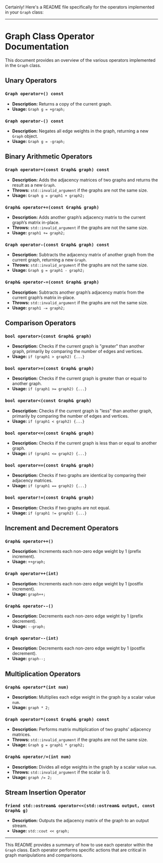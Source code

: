 Certainly! Here's a README file specifically for the operators implemented in your `Graph` class:

---

# Graph Class Operator Documentation

This document provides an overview of the various operators implemented in the `Graph` class.

## Unary Operators

### `Graph operator+() const`
- **Description:** Returns a copy of the current graph.
- **Usage:** `Graph g = +graph;`

### `Graph operator-() const`
- **Description:** Negates all edge weights in the graph, returning a new `Graph` object.
- **Usage:** `Graph g = -graph;`

## Binary Arithmetic Operators

### `Graph operator+(const Graph& graph) const`
- **Description:** Adds the adjacency matrices of two graphs and returns the result as a new `Graph`.
- **Throws:** `std::invalid_argument` if the graphs are not the same size.
- **Usage:** `Graph g = graph1 + graph2;`

### `Graph& operator+=(const Graph& graph)`
- **Description:** Adds another graph’s adjacency matrix to the current graph’s matrix in-place.
- **Throws:** `std::invalid_argument` if the graphs are not the same size.
- **Usage:** `graph1 += graph2;`

### `Graph operator-(const Graph& graph) const`
- **Description:** Subtracts the adjacency matrix of another graph from the current graph, returning a new `Graph`.
- **Throws:** `std::invalid_argument` if the graphs are not the same size.
- **Usage:** `Graph g = graph1 - graph2;`

### `Graph& operator-=(const Graph& graph)`
- **Description:** Subtracts another graph’s adjacency matrix from the current graph’s matrix in-place.
- **Throws:** `std::invalid_argument` if the graphs are not the same size.
- **Usage:** `graph1 -= graph2;`

## Comparison Operators

### `bool operator>(const Graph& graph)`
- **Description:** Checks if the current graph is "greater" than another graph, primarily by comparing the number of edges and vertices.
- **Usage:** `if (graph1 > graph2) {...}`

### `bool operator>=(const Graph& graph)`
- **Description:** Checks if the current graph is greater than or equal to another graph.
- **Usage:** `if (graph1 >= graph2) {...}`

### `bool operator<(const Graph& graph)`
- **Description:** Checks if the current graph is "less" than another graph, primarily by comparing the number of edges and vertices.
- **Usage:** `if (graph1 < graph2) {...}`

### `bool operator<=(const Graph& graph)`
- **Description:** Checks if the current graph is less than or equal to another graph.
- **Usage:** `if (graph1 <= graph2) {...}`

### `bool operator==(const Graph& graph)`
- **Description:** Checks if two graphs are identical by comparing their adjacency matrices.
- **Usage:** `if (graph1 == graph2) {...}`

### `bool operator!=(const Graph& graph)`
- **Description:** Checks if two graphs are not equal.
- **Usage:** `if (graph1 != graph2) {...}`

## Increment and Decrement Operators

### `Graph& operator++()`
- **Description:** Increments each non-zero edge weight by 1 (prefix increment).
- **Usage:** `++graph;`

### `Graph operator++(int)`
- **Description:** Increments each non-zero edge weight by 1 (postfix increment).
- **Usage:** `graph++;`

### `Graph& operator--()`
- **Description:** Decrements each non-zero edge weight by 1 (prefix decrement).
- **Usage:** `--graph;`

### `Graph operator--(int)`
- **Description:** Decrements each non-zero edge weight by 1 (postfix decrement).
- **Usage:** `graph--;`

## Multiplication Operators

### `Graph& operator*(int num)`
- **Description:** Multiplies each edge weight in the graph by a scalar value `num`.
- **Usage:** `graph * 2;`

### `Graph operator*(const Graph& graph) const`
- **Description:** Performs matrix multiplication of two graphs' adjacency matrices.
- **Throws:** `std::invalid_argument` if the graphs are not the same size.
- **Usage:** `Graph g = graph1 * graph2;`

### `Graph& operator/=(int num)`
- **Description:** Divides all edge weights in the graph by a scalar value `num`.
- **Throws:** `std::invalid_argument` if the scalar is 0.
- **Usage:** `graph /= 2;`

## Stream Insertion Operator

### `friend std::ostream& operator<<(std::ostream& output, const Graph& g)`
- **Description:** Outputs the adjacency matrix of the graph to an output stream.
- **Usage:** `std::cout << graph;`

---

This README provides a summary of how to use each operator within the `Graph` class. Each operator performs specific actions that are critical in graph manipulations and comparisons.
